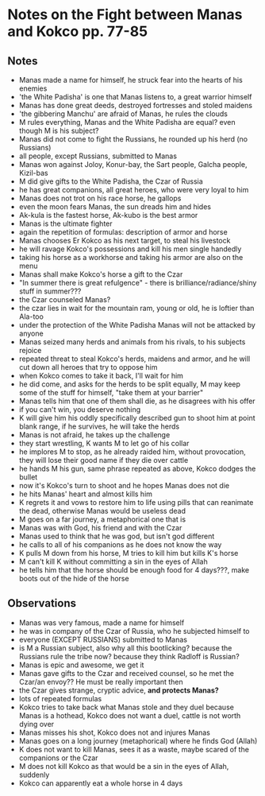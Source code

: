 # Notes on the Fight between Manas and Kokco pp. 77-85

## Notes

- Manas made a name for himself, he struck fear into the hearts of his enemies
- 'the White Padisha' is one that Manas listens to, a great warrior himself
- Manas has done great deeds, destroyed fortresses and stoled maidens
- 'the gibbering Manchu' are afraid of Manas, he rules the clouds
- M rules everything, Manas and the White Padisha are equal? even though M is
  his subject?
- Manas did not come to fight the Russians, he rounded up his herd (no
  Russians)
- all people, except Russians, submitted to Manas
- Manas won against Joloy, Konur-bay, the Sart people, Galcha people, Kizil-bas
- M did give gifts to the White Padisha, the Czar of Russia
- he has great companions, all great heroes, who were very loyal to him
- Manas does not trot on his race horse, he gallops
- even the moon fears Manas, the sun dreads him and hides
- Ak-kula is the fastest horse, Ak-kubo is the best armor
- Manas is the ultimate fighter
- again the repetition of formulas: description of armor and horse
- Manas chooses Er Kokco as his next target, to steal his livestock
- he will ravage Kokco's possessions and kill his men single handedly
- taking his horse as a workhorse and taking his armor are also on the menu
- Manas shall make Kokco's horse a gift to the Czar
- "In summer there is great refulgence" - there is brilliance/radiance/shiny
  stuff in summer???
- the Czar counseled Manas?
- the czar lies in wait for the mountain ram, young or old, he is loftier than
  Ala-too
- under the protection of the White Padisha Manas will not be attacked by
  anyone
- Manas seized many herds and animals from his rivals, to his subjects rejoice
- repeated threat to steal Kokco's herds, maidens and armor, and he will cut down all
  heroes that try to oppose him
- when Kokco comes to take it back, I'll wait for him
- he did come, and asks for the herds to be split equally, M may keep some of
  the stuff for himself, "take them at your barrier"
- Manas tells him that one of them shall die, as he disagrees with his offer
- if you can't win, you deserve nothing
- K will give him his oddly specifically described gun to shoot him at point
  blank range, if he survives, he will take the herds
- Manas is not afraid, he takes up the challenge
- they start wrestling, K wants M to let go of his collar
- he implores M to stop, as he already raided him, without provocation, they
  will lose their good name if they die over cattle
- he hands M his gun, same phrase repeated as above, Kokco dodges the bullet
- now it's Kokco's turn to shoot and he hopes Manas does not die
- he hits Manas' heart and almost kills him
- K regrets it and vows to restore him to life using pills that can reanimate
  the dead, otherwise Manas would be useless dead
- M goes on a far journey, a metaphorical one that is
- Manas was with God, his friend and with the Czar
- Manas used to think that he was god, but isn't god different
- he calls to all of his companions as he does not know the way
- K pulls M down from his horse, M tries to kill him but kills K's horse
- M can't kill K without committing a sin in the eyes of Allah
- he tells him that the horse should be enough food for 4 days???, make boots
  out of the hide of the horse

## Observations

- Manas was very famous, made a name for himself
- he was in company of the Czar of Russia, who he subjected himself to
- everyone (EXCEPT RUSSIANS) submitted to Manas
- is M a Russian subject, also why all this bootlicking? because the Russians
  rule the tribe now? because they think Radloff is Russian?
- Manas is epic and awesome, we get it
- Manas gave gifts to the Czar and received counsel, so he met the Czar/an
  envoy?? He must be really important then
- the Czar gives strange, cryptic advice, __and protects Manas?__
- lots of repeated formulas
- Kokco tries to take back what Manas stole and they duel because Manas is
  a hothead, Kokco does not want a duel, cattle is not worth dying over
- Manas misses his shot, Kokco does not and injures Manas
- Manas goes on a long journey (metaphorical) where he finds God (Allah)
- K does not want to kill Manas, sees it as a waste, maybe scared of the
  companions or the Czar
- M does not kill Kokco as that would be a sin in the eyes of Allah, suddenly
- Kokco can apparently eat a whole horse in 4 days
